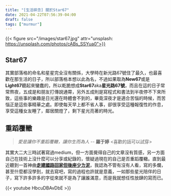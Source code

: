 ```yaml
---
title: "[生活碎念] 關於Star67"
date: 2021-04-22T07:56:39-04:00
draft: false
tags: ["murmur"]
---
```


{{< figure src="/images/star67.jpg" attr="unsplash: https://unsplash.com/photos/cABs_SSYua0">}}
## Star67

其實部落格的命名和星星完全沒有關係，大學時在新光路67號住了最久，也最喜歡在那生活的日子，所以部落格本想以此為名，不過如果取為**New67**或是**Light67**聽起來蠻蠢的，所以乾脆想成**Star67**aka**星光路67號**，而且在這的日子常常熬夜，五成是和朋友打傳說通霄，另外五成則是寫程式和書法到半夜停不下來所致，這些事的樂趣是日光還在時體會不到的，畢竟深夜才是適合苦惱的時候，而苦惱正是這些事精華之處。即使每天早上都不省人事，卻很享受這種報復性的作息，享受這種女友睡了，鄰居關燈了，剩下星光亮著的時光。

## 重蹈覆轍

> <em>愛是讓你不重蹈覆轍，讓你生而為人</em> -- **羅于婷** <喜歡的話可以試穿>

其實大二大三時試著寫過medium，但一方面覺得自己的文章沒有質感，另一方面自己在技術上沒什麼可以分享或紀錄的，懷疑過現在的自己是否重蹈覆轍。直到最近聽到一首神曲[**走建國路回家但後座少ㄌ泥**](https://www.youtube.com/watch?v=HbcuDBAvDbE)，我認為不管有沒有人看，寫的多爛，甚至什麼都沒學到，就去寫吧，寫的過程也許就是意義，一如那些星光陪伴的日子，寫下許多許多的字從來就不是為了讓誰滿意，而是我就想任性放肆的寫而已。

{{< youtube HbcuDBAvDbE >}}


